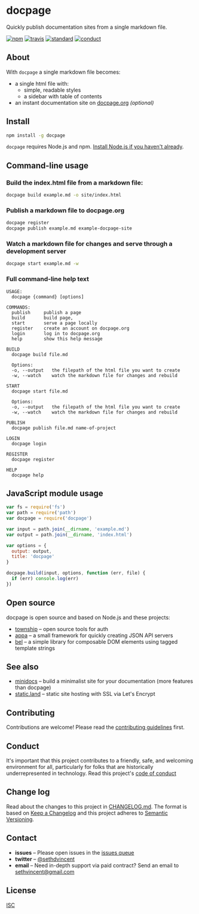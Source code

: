 # docpage

Quickly publish documentation sites from a single markdown file.

[![npm][npm-image]][npm-url]
[![travis][travis-image]][travis-url]
[![standard][standard-image]][standard-url]
[![conduct][conduct]][conduct-url]

[npm-image]: https://img.shields.io/npm/v/docpage.svg?style=flat-square
[npm-url]: https://www.npmjs.com/package/docpage
[travis-image]: https://img.shields.io/travis/sethvincent/docpage.svg?style=flat-square
[travis-url]: https://travis-ci.org/sethvincent/docpage
[standard-image]: https://img.shields.io/badge/code%20style-standard-brightgreen.svg?style=flat-square
[standard-url]: http://npm.im/standard
[conduct]: https://img.shields.io/badge/code%20of%20conduct-contributor%20covenant-green.svg?style=flat-square
[conduct-url]: CONDUCT.md

## About

With `docpage` a single markdown file becomes:

- a single html file with:
  - simple, readable styles
  - a sidebar with table of contents
- an instant documentation site on [docpage.org](https://docpage.org) *(optional)*

## Install

```sh
npm install -g docpage
```

`docpage` requires Node.js and npm. [Install Node.js if you haven't already](https://nodejs.org).

## Command-line usage

### Build the index.html file from a markdown file:

```sh
docpage build example.md -o site/index.html
```

### Publish a markdown file to docpage.org

```sh
docpage register
docpage publish example.md example-docpage-site
```

### Watch a markdown file for changes and serve through a development server

```sh
docpage start example.md -w
```

### Full command-line help text

```
USAGE:
  docpage {command} [options]

COMMANDS:
  publish     publish a page
  build       build page,
  start       serve a page locally
  register    create an account on docpage.org
  login       log in to docpage.org
  help        show this help message

BUILD
  docpage build file.md

  Options:
  -o, --output   the filepath of the html file you want to create
  -w, --watch    watch the markdown file for changes and rebuild

START
  docpage start file.md

  Options:
  -o, --output   the filepath of the html file you want to create
  -w, --watch    watch the markdown file for changes and rebuild

PUBLISH
  docpage publish file.md name-of-project

LOGIN
  docpage login

REGISTER
  docpage register

HELP
  docpage help
```


## JavaScript module usage

```js
var fs = require('fs')
var path = require('path')
var docpage = require('docpage')

var input = path.join(__dirname, 'example.md')
var output = path.join(__dirname, 'index.html')

var options = {
  output: output,
  title: 'docpage'
}

docpage.build(input, options, function (err, file) {
  if (err) console.log(err)
})
```

## Open source

docpage is open source and based on Node.js and these projects:

- [township](https://github.com/township) – open source tools for auth
- [appa](https://github.com/sethvincent/appa) – a small framework for quickly creating JSON API servers
- [bel](https://github.com/shama/bel) – a simple library for composable DOM elements using tagged template strings

## See also

- [minidocs](https://github.com/freeman-lab/minidocs) – build a minimalist site for your documentation (more features than docpage)
- [static.land](https://static.land) – static site hosting with SSL via Let's Encrypt

## Contributing

Contributions are welcome! Please read the [contributing guidelines](CONTRIBUTING.md) first.

## Conduct

It's important that this project contributes to a friendly, safe, and welcoming environment for all, particularly for folks that are historically underrepresented in technology. Read this project's [code of conduct](CONDUCT.md)

## Change log

Read about the changes to this project in [CHANGELOG.md](CHANGELOG.md). The format is based on [Keep a Changelog](http://keepachangelog.com/) and this project adheres to [Semantic Versioning](http://semver.org/).

## Contact

- **issues** – Please open issues in the [issues queue](https://github.com/sethvincent/docpage/issues)
- **twitter** – [@sethdvincent](https://twitter.com/sethdvincent)
- **email** – Need in-depth support via paid contract? Send an email to sethvincent@gmail.com

## License

[ISC](LICENSE.md)
